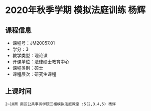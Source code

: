 # 2020年秋季学期 模拟法庭训练 杨辉






## 课程信息

- 课程号：JM20057.01
- 学分：3
- 教学类型：理论课
- 开课单位：法律硕士教育中心
- 课程类别：硕士
- 课程层次：研究生课程

## 上课时间

```
2~18周 南区公共事务学院三楼模拟法庭教室 :5(2,3,4,5) 杨辉
```

